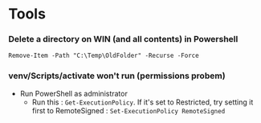 # Tools

### Delete a directory on WIN (and all contents) in Powershell

```Remove-Item -Path "C:\Temp\OldFolder" -Recurse -Force```

### venv/Scripts/activate won't run (permissions probem)

- Run PowerShell as administrator
    - Run this : ```Get-ExecutionPolicy```. If it's set to Restricted, try setting it 
    first to RemoteSigned : ```Set-ExecutionPolicy RemoteSigned```
    

